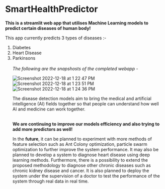 # SmartHealthPredictor
<b>This is a streamlit web app that utilises Machine Learning models to predict certain diseases of human body!</b>

This app currently predicts 3 types of diseases :-
<ol>
<li>Diabetes</li>
<li>Heart Disease</li>
<li>Parkinsons</li>
<br>
<i>The following are the snapshosts of the completed webapp - </i>

![Screenshot 2022-12-18 at 1 22 47 PM](https://user-images.githubusercontent.com/72563740/208288302-69331fe8-adb6-45f7-854e-4a3903a13aa0.jpg)
![Screenshot 2022-12-18 at 1 23 51 PM](https://user-images.githubusercontent.com/72563740/208288306-71d9a87d-39eb-4372-acd9-8288d490d0d1.jpg)
![Screenshot 2022-12-18 at 1 24 36 PM](https://user-images.githubusercontent.com/72563740/208288309-50e104f4-933a-498b-a021-0a1dd7a8b4db.jpg)

 <p>The disease detection models aim to bring the medical and artificial intelligence (AI) fields
  together so that people can understand how well AI and medicine can work together.</p>
 <br>
<b>We are continuing to improve our models efficiency and also trying to add more predictors as well!</b>
<br>
<p>In the <b>future</b>, it can be planned to experiment with more methods of feature selection such as Ant Colony optimization, particle swarm optimization to further improve the system performance. It may also be planned to develop a system to diagnose heart disease using deep learning methods. Furthermore, there is a possibility to extend the proposed methodology to diagnose other chronic diseases such as chronic kidney disease and cancer. It is also planned to deploy the system under the supervision of a doctor to test the performance of the system through real data in real time.</p>
 
